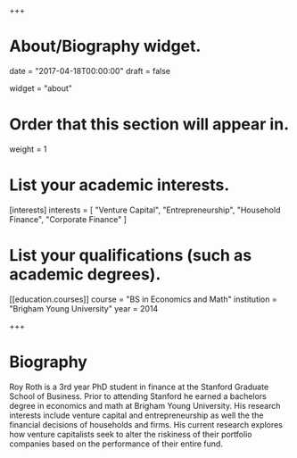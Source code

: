 +++
# About/Biography widget.

date = "2017-04-18T00:00:00"
draft = false

widget = "about"

# Order that this section will appear in.
weight = 1

# List your academic interests.
[interests]
  interests = [
    "Venture Capital",
    "Entrepreneurship",
    "Household Finance",
    "Corporate Finance"
  ]

# List your qualifications (such as academic degrees).
[[education.courses]]
  course = "BS in Economics and Math"
  institution = "Brigham Young University"
  year = 2014

+++

# Biography

Roy Roth is a 3rd year PhD student in finance at the Stanford Graduate School of Business. Prior to attending Stanford he earned a bachelors degree in economics and math at Brigham Young University. His research interests include venture capital and entrepreneurship as well the the financial decisions of households and firms. His current research explores how venture capitalists seek to alter the riskiness of their portfolio companies based on the performance of their entire fund.

